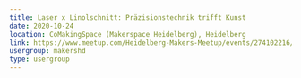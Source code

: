```yaml
---
title: Laser x Linolschnitt: Präzisionstechnik trifft Kunst
date: 2020-10-24
location: CoMakingSpace (Makerspace Heidelberg), Heidelberg
link: https://www.meetup.com/Heidelberg-Makers-Meetup/events/274102216/
usergroup: makershd
type: usergroup
---
```

